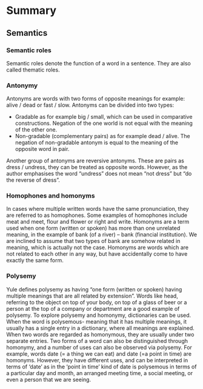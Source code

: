 # Summary
## Semantics

### Semantic roles
Semantic roles denote the function of a word in a sentence. They are also called thematic roles.

### Antonymy
Antonyms are words with two forms of opposite meanings for example: alive / dead or fast / slow. Antonyms can be divided into two types: 

-	Gradable as for example big / small, which can be used in comparative constructions. Negation of the one world is not equal with the meaning of the other one.
-	Non-gradable (complementary pairs) as for example dead / alive. The negation of non-gradable antonym is equal to the meaning of the opposite word in pair.

Another group of antonyms are reversive antonyms. These are pairs as dress / undress, they can be treated as opposite words. However, as the author emphasises the word “undress” does not mean “not dress” but “do the reverse of dress”.

### Homophones and homonyms

 In cases where multiple written words have the same pronunciation, they are referred to as homophones. Some examples of homophones include meat and meet, flour and flower or right and write. Homonyms are a term used when one form (written or spoken) has more than one unrelated meaning, in the example of bank (of a river) – bank (financial institution). We are inclined to assume that two types of bank are somehow related in meaning, which is actually not the case. Homonyms are words which are not related to each other in any way, but have accidentally come to have exactly the same form. 

### Polysemy

 Yule defines polysemy as having “one form (written or spoken) having multiple meanings that are all related by extension”. Words like head, referring to the object on top of your body, on top of a glass of beer or a person at the top of a company or department are a good example of polysemy. To explore polysemy and homonymy, dictionaries can be used. When the word is polysemous- meaning that it has multiple meanings, it usually has a single entry in a dictionary, where all meanings are explained. When two words are regarded as homonymous, they are usually under two separate entries. Two forms of a word can also be distinguished through homonymy, and a number of uses can also be observed via polysemy. For example, words date (= a thing we can eat) and date (=a point in time) are homonyms. However, they have different uses, and can be interpreted in terms of  ‘date’ as in the ‘point in time’ kind of date is polysemous in terms of a particular day and month, an arranged meeting time, a social meeting, or even a person that we are seeing.


